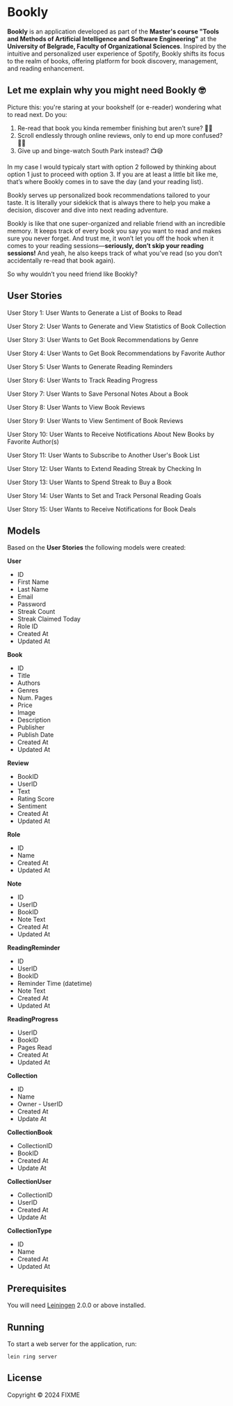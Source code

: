 # Bookly

**Bookly** is an application developed as part of the **Master's course "Tools and Methods of Artificial Intelligence and Software Engineering"** at the **University of Belgrade, Faculty of Organizational Sciences**. Inspired by the intuitive and personalized user experience of Spotify, Bookly shifts its focus to the realm of books, offering platform for book discovery, management, and reading enhancement.

## Let me explain why you might need Bookly 🤓

Picture this: you're staring at your bookshelf (or e-reader) wondering what to read next. Do you:

1. Re-read that book you kinda remember finishing but aren’t sure? 📖🤔
2. Scroll endlessly through online reviews, only to end up more confused? 📱🙃
3. Give up and binge-watch South Park instead? 📺😅

In my case I would typicaly start with option 2 followed by thinking about option 1 just to proceed with option 3. If you are at least a little bit like me, that’s where Bookly comes in to save the day (and your reading list).

Bookly serves up personalized book recommendations tailored to your taste. It is literally your sidekick that is always there to help you make a decision, discover and dive into next reading adventure.

Bookly is like that one super-organized and reliable friend with an incredible memory. It keeps track of every book you say you want to read and makes sure you never forget. And trust me, it won’t let you off the hook when it comes to your reading sessions—**seriously, don’t skip your reading sessions!** And yeah, he also keeps track of what you’ve read (so you don’t accidentally re-read that book again).

So why wouldn’t you need friend like Bookly?

## User Stories

User Story 1: User Wants to Generate a List of Books to Read

User Story 2: User Wants to Generate and View Statistics of Book Collection

User Story 3: User Wants to Get Book Recommendations by Genre

User Story 4: User Wants to Get Book Recommendations by Favorite Author

User Story 5: User Wants to Generate Reading Reminders

User Story 6: User Wants to Track Reading Progress

User Story 7: User Wants to Save Personal Notes About a Book

User Story 8: User Wants to View Book Reviews

User Story 9: User Wants to View Sentiment of Book Reviews

User Story 10: User Wants to Receive Notifications About New Books by Favorite Author(s)

User Story 11: User Wants to Subscribe to Another User's Book List

User Story 12: User Wants to Extend Reading Streak by Checking In

User Story 13: User Wants to Spend Streak to Buy a Book

User Story 14: User Wants to Set and Track Personal Reading Goals

User Story 15: User Wants to Receive Notifications for Book Deals

## Models

Based on the **User Stories** the following models were created:

**User**

- ID
- First Name
- Last Name
- Email
- Password
- Streak Count
- Streak Claimed Today
- Role ID
- Created At
- Updated At

**Book**

- ID
- Title
- Authors
- Genres
- Num. Pages
- Price
- Image
- Description
- Publisher
- Publish Date
- Created At
- Updated At

**Review**

- BookID
- UserID
- Text
- Rating Score
- Sentiment
- Created At
- Updated At

**Role**

- ID
- Name
- Created At
- Updated At

**Note**

- ID
- UserID
- BookID
- Note Text
- Created At
- Updated At

**ReadingReminder**

- ID
- UserID
- BookID
- Reminder Time (datetime)
- Note Text
- Created At
- Updated At

**ReadingProgress**

- UserID
- BookID
- Pages Read
- Created At
- Updated At

**Collection**

- ID
- Name
- Owner - UserID
- Created At
- Update At

**CollectionBook**

- CollectionID
- BookID
- Created At
- Update At

**CollectionUser**

- CollectionID
- UserID
- Created At
- Update At

**CollectionType**

- ID
- Name
- Created At
- Updated At

## Prerequisites

You will need [Leiningen][] 2.0.0 or above installed.

[leiningen]: https://github.com/technomancy/leiningen

## Running

To start a web server for the application, run:

    lein ring server

## License

Copyright © 2024 FIXME

